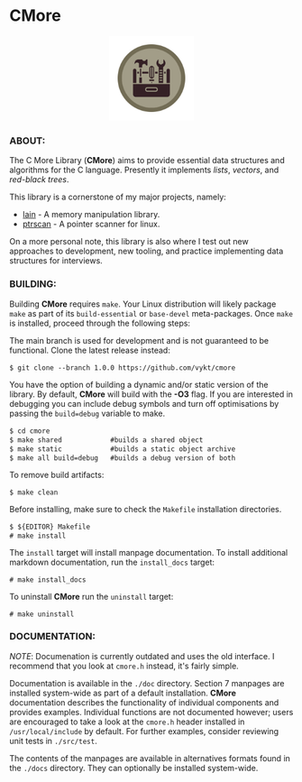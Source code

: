 # CMore

<p align="center">
    <img src="cmore.png" width="150" height="150">
</p>


### ABOUT:

The C More Library (**CMore**) aims to provide essential data structures
and algorithms for the C language. Presently it implements *lists*, *vectors*,
and *red-black trees*.

This library is a cornerstone of my major projects, namely:

- [lain](https://github.com/vykt/lain) - A memory manipulation library.
- [ptrscan](https://github.com/vykt/ptrscan) - A pointer scanner for linux.

On a more personal note, this library is also where I test out new approaches
to development, new tooling, and practice implementing data structures for
interviews.



### BUILDING:

Building **CMore** requires `make`. Your Linux distribution will
likely package `make` as part of its `build-essential` or `base-devel`
meta-packages. Once `make` is installed, proceed through the following steps:


The main branch is used for development and is not guaranteed to be
functional. Clone the latest release instead:

```
$ git clone --branch 1.0.0 https://github.com/vykt/cmore
```

You have the option of building a dynamic and/or static version of the
library. By default, **CMore** will build with the **-O3** flag. If you are
interested in debugging you can include debug symbols and turn off
optimisations by passing the `build=debug` variable to make.

```
$ cd cmore
$ make shared            #builds a shared object
$ make static            #builds a static object archive
$ make all build=debug   #builds a debug version of both
```

To remove build artifacts:

```
$ make clean
```


Before installing, make sure to check the `Makefile` installation directories.

```
$ ${EDITOR} Makefile
# make install
```

The `install` target will install manpage documentation. To install additional
markdown documentation, run the `install_docs` target:

```
# make install_docs
```

To uninstall **CMore** run the `uninstall` target:

```
# make uninstall
```

### DOCUMENTATION:

*NOTE*: Documenation is currently outdated and uses the old interface. I
recommend that you look at `cmore.h` instead, it's fairly simple.

Documentation is available in the `./doc` directory. Section 7 manpages are
installed system-wide as part of a default installation. **CMore**
documentation describes the functionality of individual components and
provides examples. Individual functions are not documented however; users are
encouraged to take a look at the `cmore.h` header installed in
`/usr/local/include` by default. For further examples, consider reviewing unit
tests in `./src/test`.

The contents of the manpages are available in alternatives formats found in
the `./docs` directory. They can optionally be installed system-wide.
